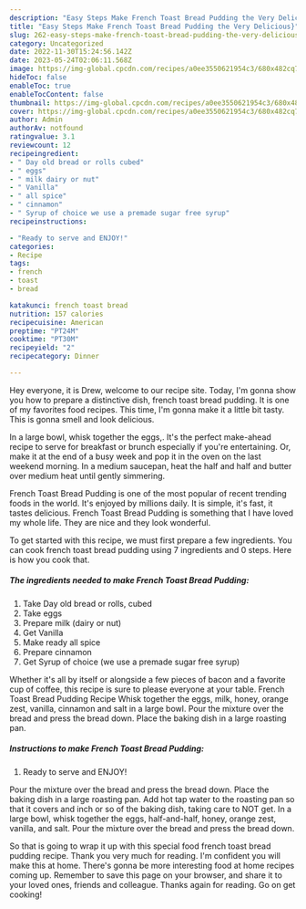 ```yaml
---
description: "Easy Steps Make French Toast Bread Pudding the Very Delicious}"
title: "Easy Steps Make French Toast Bread Pudding the Very Delicious}"
slug: 262-easy-steps-make-french-toast-bread-pudding-the-very-delicious
category: Uncategorized
date: 2022-11-30T15:24:56.142Z
date: 2023-05-24T02:06:11.568Z
image: https://img-global.cpcdn.com/recipes/a0ee3550621954c3/680x482cq70/french-toast-bread-pudding-recipe-main-photo.jpg
hideToc: false
enableToc: true
enableTocContent: false
thumbnail: https://img-global.cpcdn.com/recipes/a0ee3550621954c3/680x482cq70/french-toast-bread-pudding-recipe-main-photo.jpg
cover: https://img-global.cpcdn.com/recipes/a0ee3550621954c3/680x482cq70/french-toast-bread-pudding-recipe-main-photo.jpg
author: Admin
authorAv: notfound
ratingvalue: 3.1
reviewcount: 12
recipeingredient:
- " Day old bread or rolls cubed"
- " eggs"
- " milk dairy or nut"
- " Vanilla"
- " all spice"
- " cinnamon"
- " Syrup of choice we use a premade sugar free syrup"
recipeinstructions:

- "Ready to serve and ENJOY!"
categories:
- Recipe
tags:
- french
- toast
- bread

katakunci: french toast bread 
nutrition: 157 calories
recipecuisine: American
preptime: "PT24M"
cooktime: "PT30M"
recipeyield: "2"
recipecategory: Dinner

---
```



Hey everyone, it is Drew, welcome to our recipe site. Today, I'm gonna show you how to prepare a distinctive dish, french toast bread pudding. It is one of my favorites food recipes. This time, I'm gonna make it a little bit tasty. This is gonna smell and look delicious.

In a large bowl, whisk together the eggs,. It&#39;s the perfect make-ahead recipe to serve for breakfast or brunch especially if you&#39;re entertaining. Or, make it at the end of a busy week and pop it in the oven on the last weekend morning. In a medium saucepan, heat the half and half and butter over medium heat until gently simmering.

French Toast Bread Pudding is one of the most popular of recent trending foods in the world. It's enjoyed by millions daily. It is simple, it's fast, it tastes delicious. French Toast Bread Pudding is something that I have loved my whole life. They are nice and they look wonderful.


To get started with this recipe, we must first prepare a few ingredients. You can cook french toast bread pudding using 7 ingredients and 0 steps. Here is how you cook that.

<!--inarticleads1-->

##### The ingredients needed to make French Toast Bread Pudding:

1. Take  Day old bread or rolls, cubed
1. Take  eggs
1. Prepare  milk (dairy or nut)
1. Get  Vanilla
1. Make ready  all spice
1. Prepare  cinnamon
1. Get  Syrup of choice (we use a premade sugar free syrup)


Whether it&#39;s all by itself or alongside a few pieces of bacon and a favorite cup of coffee, this recipe is sure to please everyone at your table. French Toast Bread Pudding Recipe Whisk together the eggs, milk, honey, orange zest, vanilla, cinnamon and salt in a large bowl. Pour the mixture over the bread and press the bread down. Place the baking dish in a large roasting pan. 

<!--inarticleads2-->

##### Instructions to make French Toast Bread Pudding:


1. Ready to serve and ENJOY!

Pour the mixture over the bread and press the bread down. Place the baking dish in a large roasting pan. Add hot tap water to the roasting pan so that it covers and inch or so of the baking dish, taking care to NOT get. In a large bowl, whisk together the eggs, half-and-half, honey, orange zest, vanilla, and salt. Pour the mixture over the bread and press the bread down. 

So that is going to wrap it up with this special food french toast bread pudding recipe. Thank you very much for reading. I'm confident you will make this at home. There's gonna be more interesting food at home recipes coming up. Remember to save this page on your browser, and share it to your loved ones, friends and colleague. Thanks again for reading. Go on get cooking!
